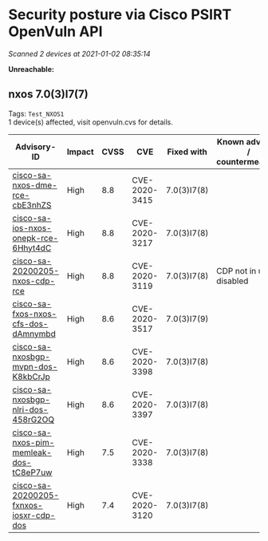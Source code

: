 # Security posture via Cisco PSIRT OpenVuln API

*Scanned 2 devices at 2021-01-02 08:35:14*

**Unreachable:**   

## nxos 7.0(3)I7(7)  
  
Tags: `Test_NXOS1`   
1 device(s) affected, visit openvuln.cvs for details.

| Advisory-ID | Impact | CVSS | CVE | Fixed with | Known advisory / countermeasure |  
| ----------- | ------ | ---- | --- | ---------- | ------------------------------- |  
| [cisco-sa-nxos-dme-rce-cbE3nhZS](https://tools.cisco.com/security/center/content/CiscoSecurityAdvisory/cisco-sa-nxos-dme-rce-cbE3nhZS)| High | 8.8 | CVE-2020-3415 | 7.0(3)I7(8) |  |
| [cisco-sa-ios-nxos-onepk-rce-6Hhyt4dC](https://tools.cisco.com/security/center/content/CiscoSecurityAdvisory/cisco-sa-ios-nxos-onepk-rce-6Hhyt4dC)| High | 8.8 | CVE-2020-3217 | 7.0(3)I7(8) |  |
| [cisco-sa-20200205-nxos-cdp-rce](https://tools.cisco.com/security/center/content/CiscoSecurityAdvisory/cisco-sa-20200205-nxos-cdp-rce)| High | 8.8 | CVE-2020-3119 | 7.0(3)I7(8) | CDP not in use / disabled |
| [cisco-sa-fxos-nxos-cfs-dos-dAmnymbd](https://tools.cisco.com/security/center/content/CiscoSecurityAdvisory/cisco-sa-fxos-nxos-cfs-dos-dAmnymbd)| High | 8.6 | CVE-2020-3517 | 7.0(3)I7(9) |  |
| [cisco-sa-nxosbgp-mvpn-dos-K8kbCrJp](https://tools.cisco.com/security/center/content/CiscoSecurityAdvisory/cisco-sa-nxosbgp-mvpn-dos-K8kbCrJp)| High | 8.6 | CVE-2020-3398 | 7.0(3)I7(8) |  |
| [cisco-sa-nxosbgp-nlri-dos-458rG2OQ](https://tools.cisco.com/security/center/content/CiscoSecurityAdvisory/cisco-sa-nxosbgp-nlri-dos-458rG2OQ)| High | 8.6 | CVE-2020-3397 | 7.0(3)I7(8) |  |
| [cisco-sa-nxos-pim-memleak-dos-tC8eP7uw](https://tools.cisco.com/security/center/content/CiscoSecurityAdvisory/cisco-sa-nxos-pim-memleak-dos-tC8eP7uw)| High | 7.5 | CVE-2020-3338 | 7.0(3)I7(8) |  |
| [cisco-sa-20200205-fxnxos-iosxr-cdp-dos](https://tools.cisco.com/security/center/content/CiscoSecurityAdvisory/cisco-sa-20200205-fxnxos-iosxr-cdp-dos)| High | 7.4 | CVE-2020-3120 | 7.0(3)I7(8) |  |

